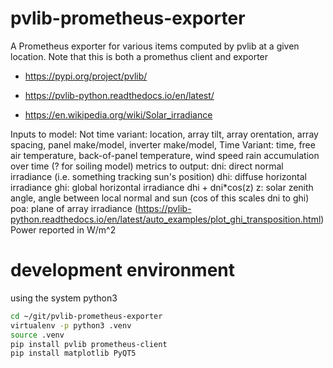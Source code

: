 # pvlib-prometheus-exporter
A Prometheus exporter for various items computed by pvlib at a given location.
Note that this is both a promethus client and exporter

* https://pypi.org/project/pvlib/
* https://pvlib-python.readthedocs.io/en/latest/

* https://en.wikipedia.org/wiki/Solar_irradiance

Inputs to model:
    Not time variant:
        location, array tilt, array orentation, array spacing,
        panel make/model, inverter make/model,
    Time Variant:
        time, free air temperature, back-of-panel temperature, wind speed
        rain accumulation over time (? for soiling model)
metrics to output:
    dni: direct normal irradiance (i.e. something tracking sun's position)
    dhi: diffuse horizontal irradiance
    ghi: global horizontal irradiance dhi + dni*cos(z)
    z: solar zenith angle, angle between local normal and sun (cos of this scales dni to ghi)
    poa: plane of array irradiance (https://pvlib-python.readthedocs.io/en/latest/auto_examples/plot_ghi_transposition.html)
Power reported in W/m^2


# development environment
using the system python3
``` bash
cd ~/git/pvlib-prometheus-exporter
virtualenv -p python3 .venv
source .venv
pip install pvlib prometheus-client
pip install matplotlib PyQT5
```
